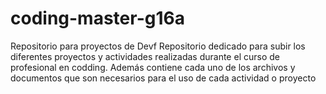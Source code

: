 # coding-master-g16a
Repositorio para proyectos de Devf
Repositorio dedicado para subir los diferentes proyectos y actividades realizadas durante el curso de profesional en codding.
Además contiene cada uno de los archivos y documentos que son necesarios para el uso de cada actividad o proyecto

